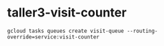# taller3-visit-counter
```
gcloud tasks queues create visit-queue --routing-override=service:visit-counter
```